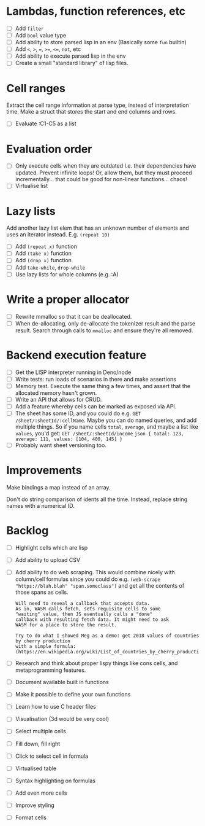 # Lambdas, function references, etc

- [ ] Add `filter`
- [ ] Add `bool` value type
- [ ] Add ability to store parsed lisp in an env
      (Basically some `fun` builtin)
- [ ] Add `<`, `>`, `=`, `>=`, `<=`, `not`, etc
- [ ] Add ability to execute parsed lisp in the env
- [ ] Create a small "standard library" of lisp files.

# Cell ranges

Extract the cell range information at parse type, instead
of interpretation time. Make a struct that stores the start and end columns and rows.

- [ ] Evaluate :C1-C5 as a list

# Evaluation order

- [ ] Only execute cells when they are outdated
  I.e. their dependencies have updated.
  Prevent infinite loops!
  Or, allow them, but they must proceed incrementally... that could be good for non-linear functions... chaos!
- [ ] Virtualise list

# Lazy lists

Add another lazy list elem that has an unknown number of elements and
uses an iterator instead. E.g. `(repeat 10)`

- [ ] Add `(repeat x)` function
- [ ] Add `(take x)` function
- [ ] Add `(drop x)` function
- [ ] Add `take-while`, `drop-while`
- [ ] Use lazy lists for whole columns (e.g. :A)

# Write a proper allocator

- [ ] Rewrite mmalloc so that it can be deallocated.
- [ ] When de-allocating, only de-allocate the tokenizer result and the parse result. Search through calls to `mmalloc` and ensure they're all removed.

# Backend execution feature

- [ ] Get the LISP interpreter running in Deno/node
- [ ] Write tests: run loads of scenarios in there and make assertions
- [ ] Memory test. Execute the same thing a few times, and assert that the allocated memory hasn't grown.
- [ ] Write an API that allows for CRUD.
- [ ] Add a feature whereby cells can be marked as exposed via API.
- [ ] The sheet has some ID, and you could do e.g.
      `GET /sheet/:sheetId/:cellName`. Maybe you can do named queries,
      and add multiple things. So if you name cells `total`, `average`,
      and maybe a list like `values`, you'd get:
      `GET /sheet/:sheetId/income`
      ```json
      {
            total: 123,
            average: 111,
            values: [104, 400, 145]
      }
      ```
- [ ] Probably want sheet versioning too.

# Improvements

Make bindings a map instead of an array.

Don't do string comparison of idents all the time. Instead, replace string names with a numerical ID.

# Backlog

- [ ] Highlight cells which are lisp
- [ ] Add ability to upload CSV
- [ ] Add ability to do web scraping. This would combine nicely with column/cell formulas
      since you could do e.g. `(web-scrape "https://blah.blah" "span.someclass")`
      and get all the contents of those spans as cells.

      Will need to reveal a callback that accepts data.
      As in, WASM calls fetch, sets requisite cells to some
      "waiting" value, then JS eventually calls a "done"
      callback with resulting fetch data. It might need to ask
      WASM for a place to store the result.

      Try to do what I showed Meg as a demo: get 2018 values of countries by cherry production
      with a simple formula:
      (https://en.wikipedia.org/wiki/List_of_countries_by_cherry_production)

- [ ] Research and think about proper lispy things like cons cells,
  and metaprogramming features.
- [ ] Document available built in functions
- [ ] Make it possible to define your own functions
- [ ] Learn how to use C header files
- [ ] Visualisation (3d would be very cool)
- [ ] Select multiple cells
- [ ] Fill down, fill right
- [ ] Click to select cell in formula
- [ ] Virtualised table
- [ ] Syntax highlighting on formulas
- [ ] Add even more cells
- [ ] Improve styling
- [ ] Format cells